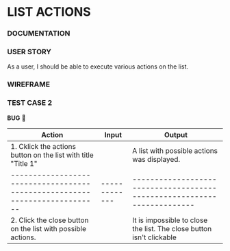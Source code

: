 # LIST ACTIONS

### DOCUMENTATION

### USER STORY
As a user, I should be able to execute various actions on the list.

### WIREFRAME


### TEST CASE 2 <br>
**BUG** :red_circle:

| Action                                                                   | Input       | Output                                                                |
|--------------------------------------------------------------------------|-------------|-----------------------------------------------------------------------|
|1. Cklick the actions button on the list with title "Title 1"             |             | A list with possible actions was displayed.                           |
|--------------------------------------------------------------------------|-------------|-----------------------------------------------------------------------|
|2. Click the close button on the list with possible actions.              |             | It is impossible to close the list. The close button isn't clickable  |
